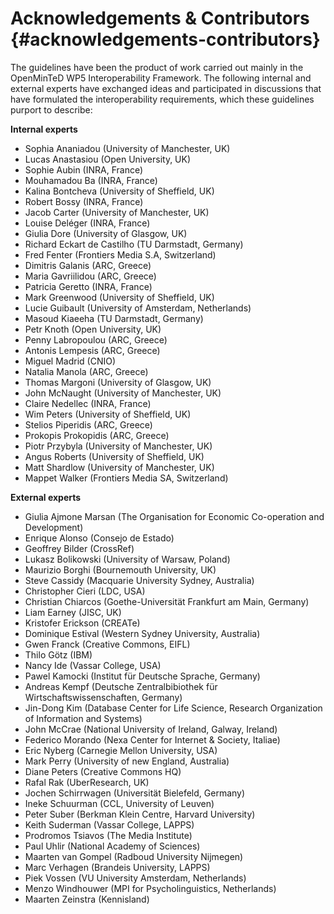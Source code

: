 # Acknowledgements & Contributors {#acknowledgements-contributors}

The guidelines have been the product of work carried out mainly in the OpenMinTeD WP5 Interoperability Framework. The following internal and external experts have exchanged ideas and participated in discussions that have formulated the interoperability requirements, which these guidelines purport to describe:

**Internal experts**

* Sophia Ananiadou \(University of Manchester, UK\)
* Lucas Anastasiou \(Open University, UK\)
* Sophie Aubin \(INRA, France\)
* Mouhamadou Ba \(INRA, France\)
* Kalina Bontcheva \(University of Sheffield, UK\)
* Robert Bossy \(INRA, France\)
* ​Jacob Carter \(University of Manchester, UK\)
* Louise Deléger \(INRA, France\)
* Giulia Dore \(University of Glasgow, UK\)
* Richard Eckart de Castilho \(TU Darmstadt, Germany\)
* Fred Fenter \(Frontiers Media S.A, Switzerland\)
* Dimitris Galanis \(ARC, Greece\)
* ​Maria Gavriilidou \(ARC, Greece\)
* Patricia Geretto \(INRA, France\)
* Mark Greenwood \(University of Sheffield, UK\)
* Lucie Guibault \(University of Amsterdam, Netherlands\)
* ​Masoud Kiaeeha \(TU Darmstadt, Germany\)
* Petr Knoth \(Open University, UK\)
* Penny Labropoulou \(ARC, Greece\)
* Antonis Lempesis \(ARC, Greece\)
* Miguel Madrid \(CNIO\)
* ​Natalia Manola \(ARC, Greece\)
* Thomas Margoni \(University of Glasgow, UK\)
* John McNaught \(University of Manchester, UK\)
* Claire Nedellec \(INRA, France\)
* Wim Peters \(University of Sheffield, UK\)
* Stelios Piperidis \(ARC, Greece\)
* Prokopis Prokopidis \(ARC, Greece\)
* ​Piotr Przybyla \(University of Manchester, UK\)
* ​Angus Roberts \(University of Sheffield, UK\)
* Matt Shardlow \(University of Manchester, UK\)
* Mappet Walker \(Frontiers Media SA, Switzerland\)

**External experts**

* Giulia Ajmone Marsan \(The Organisation for Economic Co-operation and Development\)
* Enrique Alonso \(Consejo de Estado\)
* Geoffrey Bilder \(CrossRef\)
* Lukasz Bolikowski \(University of Warsaw, Poland\)
* Maurizio Borghi \(Bournemouth University, UK\)
* Steve Cassidy \(Macquarie University Sydney, Australia\)
* Christopher Cieri \(LDC, USA\)
* Christian Chiarcos \(Goethe-Universität Frankfurt am Main, Germany\)
* Liam Earney \(JISC, UK\)
* Kristofer Erickson \(CREATe\)
* Dominique Estival \(Western Sydney University, Australia\)
* Gwen Franck \(Creative Commons, EIFL\)
* Thilo Götz \(IBM\)
* Nancy Ide \(Vassar College, USA\)
* Pawel Kamocki \(Institut für Deutsche Sprache, Germany\)
* Andreas Kempf \(Deutsche Zentralbibiothek für Wirtschaftswissenschaften, Germany\)
* Jin-Dong Kim \(Database Center for Life Science, Research Organization of Information and Systems\)
* John McCrae \(National University of Ireland, Galway, Ireland\)
* Federico Morando \(Nexa Center for Internet & Society, Italiae\)
* ​Eric Nyberg \(Carnegie Mellon University, USA\)
* ​Mark Perry \(University of new England, Australia\)
* Diane Peters \(Creative Commons HQ\)
* Rafal Rak \(UberResearch, UK\)
* Jochen Schirrwagen \(Universität Bielefeld, Germany\)
* Ineke Schuurman \(CCL, University of Leuven\)
* Peter Suber \(Berkman Klein Centre, Harvard University\)
* Keith Suderman \(Vassar College, LAPPS\)
* Prodromos Tsiavos \(The Media Institute\)
* Paul Uhlir \(National Academy of Sciences\)
* Maarten van Gompel \(Radboud University Nijmegen\)
* Marc Verhagen \(Brandeis University, LAPPS\)
* Piek Vossen \(VU University Amsterdam, Netherlands\)
* Menzo Windhouwer \(MPI for Psycholinguistics, Netherlands\)
* Maarten Zeinstra \(Kennisland\)



